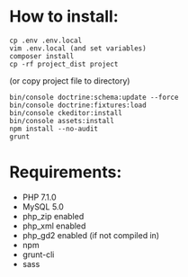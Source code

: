 # How to install:
    cp .env .env.local
    vim .env.local (and set variables)
    composer install
    cp -rf project_dist project

(or copy project file to directory)

    bin/console doctrine:schema:update --force
    bin/console doctrine:fixtures:load
    bin/console ckeditor:install
    bin/console assets:install
    npm install --no-audit
    grunt


# Requirements:
* PHP 7.1.0
* MySQL 5.0
* php_zip enabled
* php_xml enabled
* php_gd2 enabled (if not compiled in)
* npm
* grunt-cli
* sass